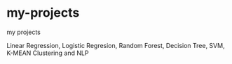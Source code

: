 # my-projects

my projects

Linear Regression,
Logistic Regresion,
Random Forest,
Decision Tree,
SVM,
K-MEAN Clustering and
NLP

